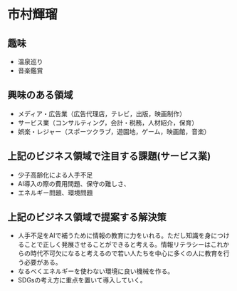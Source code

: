 # 市村輝瑠

## 趣味

- 温泉巡り
- 音楽鑑賞

## 興味のある領域
- メディア・広告業（広告代理店，テレビ，出版，映画制作）
- サービス業（コンサルティング，会計・税務，人材紹介，保育）
- 娯楽・レジャー（スポーツクラブ，遊園地，ゲーム，映画館，音楽）
## 上記のビジネス領域で注目する課題(サービス業)
- 少子高齢化による人手不足
- AI導入の際の費用問題、保守の難しさ、
- エネルギー問題、環境問題
## 上記のビジネス領域で提案する解決策
- 人手不足をAIで補うために情報の教育に力をいれる。ただし知識を身につけることで正しく発展させることができると考える。情報リテラシーはこれからの時代不可欠になると考えるので若い人たちを中心に多くの人に教育を行う必要がある。
- なるべくエネルギーを使わない環境に良い機械を作る。
- SDGsの考え方に重点を置いて導入していく。
